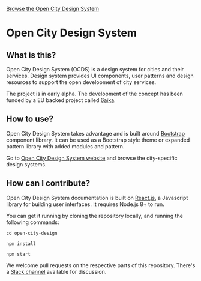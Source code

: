 [Browse the Open City Design System](http://opencity.design/)

# Open City Design System

## What is this?

Open City Design System (OCDS) is a design system for cities and their services. Design system provides UI components, user patterns and design resources to support the open development of city services.

The project is in early alpha. The development of the concept has been funded by a EU backed project called [6aika](https://6aika.fi).

## How to use?

Open City Design System takes advantage and is built around [Bootstrap](https://getbootstrap.com/) component library. It can be used as a Bootstrap style theme or expanded pattern library with added modules and pattern.

Go to [Open City Design System website](https://opencity.design/) and browse the city-specific design systems.

## How can I contribute?

Open City Design System documentation is built on [React.js](https://reactjs.org/), a Javascript library for building user interfaces. It requires Node.js 8+ to run.

You can get it running by cloning the repository locally, and running the following commands:

`cd open-city-design`

`npm install`

`npm start`

We welcome pull requests on the respective parts of this repository. There's a [Slack channel](https://join.slack.com/t/opencitydesignsystem/signup) available for discussion.

